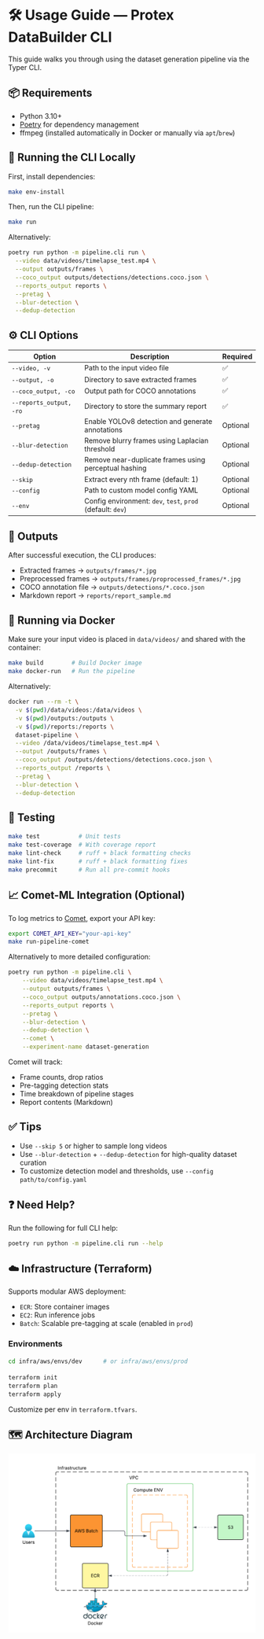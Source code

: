 # 🛠️ Usage Guide — Protex DataBuilder CLI

This guide walks you through using the dataset generation pipeline via the Typer CLI.

## 📦 Requirements

- Python 3.10+
- [Poetry](https://python-poetry.org/) for dependency management
- ffmpeg (installed automatically in Docker or manually via `apt`/`brew`)

## 🐍 Running the CLI Locally

First, install dependencies:

```bash
make env-install
```

Then, run the CLI pipeline:

```bash
make run
```

Alternatively:

```bash
poetry run python -m pipeline.cli run \
  --video data/videos/timelapse_test.mp4 \
  --output outputs/frames \
  --coco_output outputs/detections/detections.coco.json \
  --reports_output reports \
  --pretag \
  --blur-detection \
  --dedup-detection
```

## ⚙️ CLI Options

| Option                  | Description                                                | Required |
| ----------------------- | ---------------------------------------------------------- | -------- |
| `--video, -v`           | Path to the input video file                               | ✅       |
| `--output, -o`          | Directory to save extracted frames                         | ✅       |
| `--coco_output, -co`    | Output path for COCO annotations                           | ✅       |
| `--reports_output, -ro` | Directory to store the summary report                      | ✅       |
| `--pretag`              | Enable YOLOv8 detection and generate annotations           | Optional |
| `--blur-detection`      | Remove blurry frames using Laplacian threshold             | Optional |
| `--dedup-detection`     | Remove near-duplicate frames using perceptual hashing      | Optional |
| `--skip`                | Extract every nth frame (default: 1)                       | Optional |
| `--config`              | Path to custom model config YAML                           | Optional |
| `--env`                 | Config environment: `dev`, `test`, `prod` (default: `dev`) | Optional |

## 📁 Outputs

After successful execution, the CLI produces:

- Extracted frames → `outputs/frames/*.jpg`
- Preprocessed frames → `outputs/frames/proprocessed_frames/*.jpg`
- COCO annotation file → `outputs/detections/*.coco.json`
- Markdown report → `reports/report_sample.md`

## 🐳 Running via Docker

Make sure your input video is placed in `data/videos/` and shared with the container:

```bash
make build        # Build Docker image
make docker-run   # Run the pipeline
```

Alternatively:

```bash
docker run --rm -t \
  -v $(pwd)/data/videos:/data/videos \
  -v $(pwd)/outputs:/outputs \
  -v $(pwd)/reports:/reports \
  dataset-pipeline \
  --video /data/videos/timelapse_test.mp4 \
  --output /outputs/frames \
  --coco_output /outputs/detections/detections.coco.json \
  --reports_output /reports \
  --pretag \
  --blur-detection \
  --dedup-detection
```

## 🧪 Testing

```bash
make test           # Unit tests
make test-coverage  # With coverage report
make lint-check     # ruff + black formatting checks
make lint-fix       # ruff + black formatting fixes
make precommit      # Run all pre-commit hooks
```

## 📈 Comet-ML Integration (Optional)

To log metrics to [Comet](https://www.comet.com/), export your API key:

```bash
export COMET_API_KEY="your-api-key"
make run-pipeline-comet
```

Alternatively to more detailed configuration:

```bash
poetry run python -m pipeline.cli \
    --video data/videos/timelapse_test.mp4 \
    --output outputs/frames \
    --coco_output outputs/annotations.coco.json \
    --reports_output reports \
    --pretag \
    --blur-detection \
    --dedup-detection \
    --comet \
    --experiment-name dataset-generation
```

Comet will track:

- Frame counts, drop ratios
- Pre-tagging detection stats
- Time breakdown of pipeline stages
- Report contents (Markdown)

## ✅ Tips

- Use `--skip 5` or higher to sample long videos
- Use `--blur-detection` + `--dedup-detection` for high-quality dataset curation
- To customize detection model and thresholds, use `--config path/to/config.yaml`

## ❓ Need Help?

Run the following for full CLI help:

```bash
poetry run python -m pipeline.cli run --help
```

## ☁️ Infrastructure (Terraform)

Supports modular AWS deployment:

- `ECR`: Store container images
- `EC2`: Run inference jobs
- `Batch`: Scalable pre-tagging at scale (enabled in `prod`)

### Environments

```bash
cd infra/aws/envs/dev      # or infra/aws/envs/prod

terraform init
terraform plan
terraform apply
```

Customize per env in `terraform.tfvars`.

## 🗺️ Architecture Diagram

<p align="left">
  <img src="../assets/infra_diagram.png" alt="Cloud Architecture" width="600"/>
</p>
